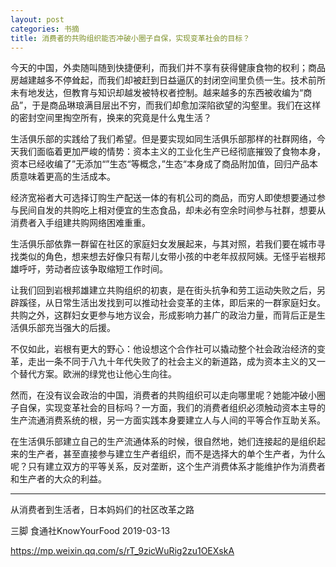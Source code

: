 ```yaml
---
layout: post
categories: 书摘
title: 消费者的共购组织能否冲破小圈子自保，实现变革社会的目标？
---
```


今天的中国，外卖随叫随到快捷便利，而我们并不享有获得健康食物的权利；商品房越建越多不停耸起，而我们却被赶到日益逼仄的封闭空间里负债一生。技术前所未有地发达，但教育与知识却越发被特权者控制。越来越多的东西被收编为“商品”，于是商品琳琅满目层出不穷，而我们却愈加深陷欲望的沟壑里。我们在这样的密封空间里掏空所有，换来的究竟是什么鬼生活？

生活俱乐部的实践给了我们希望。但是要实现如同生活俱乐部那样的社群网络，今天我们面临着更加严峻的情势：资本主义的工业化生产已经彻底摧毁了食物本身，资本已经收编了”无添加“”生态“等概念，”生态“本身成了商品附加值，回归产品本质意味着更高的生活成本。

经济宽裕者大可选择订购生产配送一体的有机公司的商品，而穷人即使想要通过参与民间自发的共购吃上相对便宜的生态食品，却未必有空余时间参与社群，想要从消费者入手组建共购网络困难重重。

生活俱乐部依靠一群留在社区的家庭妇女发展起来，与其对照，若我们要在城市寻找类似的角色，想来想去好像只有帮儿女带小孩的中老年叔叔阿姨。无怪乎岩根邦雄呼吁，劳动者应该争取缩短工作时间。

让我们回到岩根邦雄建立共购组织的初衷，是在街头抗争和劳工运动失败之后，另辟蹊径，从日常生活出发找到可以推动社会变革的主体，即后来的一群家庭妇女。共购之外，这群妇女更参与地方议会，形成影响力甚广的政治力量，而背后正是生活俱乐部充当强大的后援。

不仅如此，岩根有更大的野心：他设想这个合作社可以撬动整个社会政治经济的变革，走出一条不同于八九十年代失败了的社会主义的新道路，成为资本主义的又一个替代方案。欧洲的绿党也让他心生向往。

然而，在没有议会政治的中国，消费者的共购组织可以走向哪里呢？她能冲破小圈子自保，实现变革社会的目标吗？一方面，我们的消费者组织必须触动资本主导的生产流通消费系统的根，另一方面实践本身要建立人与人间的平等合作互助关系。

在生活俱乐部建立自己的生产流通体系的时候，很自然地，她们连接起的是组织起来的生产者，甚至直接参与建立生产者组织，而不是选择大的单个生产者，为什么呢？只有建立双方的平等关系，反对垄断，这个生产消费体系才能维护作为消费者和生产者的大众的利益。

---

从消费者到生活者，日本妈妈们的社区改革之路

三脚  食通社KnowYourFood  2019-03-13

https://mp.weixin.qq.com/s/rT_9zicWuRig2zu1OEXskA